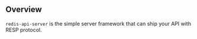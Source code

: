 ## Overview

`redis-api-server` is the simple server framework that can ship your API with RESP protocol.
